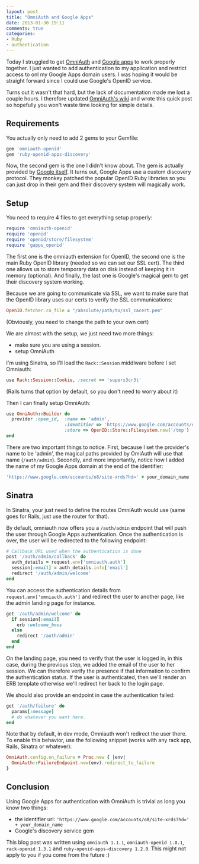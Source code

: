 ```yaml
---
layout: post
title: "OmniAuth and Google Apps"
date: 2013-01-30 19:11
comments: true
categories: 
- Ruby
- authentication
---
```


Today I struggled to get [OmniAuth](https://github.com/intridea/omniauth) and [Google apps](https://developers.google.com/accounts/docs/OpenID) to work properly together.
I just wanted to add authentication to my application and restrict access to onl my Google Apps domain users.
I was hoping it would be straight forward since I could use Google's OpenID service.

Turns out it wasn't that hard, but the lack of documentation made me
lost a couple hours.
I therefore updated [OmniAuth's wiki](https://github.com/intridea/omniauth/wiki) and wrote this quick post so hopefully you won't waste time looking for simple details.

## Requirements

You actually only need to add 2 gems to your Gemfile:

```ruby
gem 'omniauth-openid'
gem 'ruby-openid-apps-discovery'
```

Now, the second gem is the one I didn't know about. 
The gem is actually provided by [Google itself](https://github.com/google/ruby-openid-apps-discovery). It turns out, Google Apps use a custom discovery protocol.
They monkey patched the popular OpenID Ruby libraries so you can just drop in
their gem and their discovery system will magically work.

## Setup

You need to require 4 files to get everything setup properly:

```ruby
require 'omniauth-openid'
require 'openid'
require 'openid/store/filesystem'
require 'gapps_openid'
```

The first one is the omniauth extension for OpenID, the second one is
the main Ruby OpenID library (needed so we can set our SSL cert).
The third one allows us to store temporary data on disk instead of
keeping it in memory (optional).
And finally, the last one is Google's magical gem to get their discovery
system working.

Because we are going to communicate via SSL, we want to make sure that
the OpenID library uses our certs to verify the SSL communications:

```ruby
OpenID.fetcher.ca_file = "/absolute/path/to/ssl_cacert.pem"
```
(Obviously, you need to change the path to your own cert)

We are almost with the setup, we just need two more things:

* make sure you are using a session.
* setup OmniAuth

I'm using Sinatra, so I'll load the `Rack::Session` middlware before I
set Omniauth:

```ruby
use Rack::Session::Cookie, :secret => 'supers3cr3t'
```

(Rails turns that option by default, so you don't need to worry about
it)

Then I can finally setup OmniAuth:

```ruby
use OmniAuth::Builder do
  provider :open_id,  :name => 'admin',
                      :identifier => 'https://www.google.com/accounts/o8/site-xrds?hd=aimonetti.net',
                      :store => OpenID::Store::Filesystem.new('/tmp')
end
```

There are two important things to notice. First, because I set the
provider's name to be 'admin', the magical paths provided by OmiAuth
will use that name (`/auth/admin`). Secondly, and more importantly, notice how I added
the name of my Google Apps domain at the end of the identifier:

```ruby
'https://www.google.com/accounts/o8/site-xrds?hd=' + your_domain_name
```

## Sinatra

In Sinatra, your just need to define the routes OmniAuth would use (same
goes for Rails, just use the router for that).

By default, omniauth now offers you a `/auth/admin` endpoint that will
push the user through Google Apps authentication.
Once the authentication is over, the user will be redirected to the
following endpoint:

```ruby
# Callback URL used when the authentication is done
post '/auth/admin/callback' do
  auth_details = request.env['omniauth.auth']
  session[:email] = auth_details.info['email']
  redirect '/auth/admin/welcome'
end
```

You can access the authentication details from `request.env['omniauth.auth']`
and redirect the user to another page, like the admin landing page for
instance.

```ruby
get '/auth/admin/welcome' do
  if session[:email]
    erb :welcome_boss
  else
    redirect '/auth/admin'
  end 
end
```

On the landing page, you need to verify that the user is logged in, in
this case, during the previous step, we added the email of the user to
her session. We can therefore verify the presence if that information to
confirm the authentication status. If the user is authenticated, then we'll render an ERB
template otherwise we'll redirect her back to the login page.

We should also provide an endpoint in case the authentication failed:

```ruby
get '/auth/failure' do
  params[:message]
  # do whatever you want here.
end
```

Note that by default, in dev mode, Omniauth won't redirect the user
there. To enable this behavior, use the following snippet (works with any rack app,
Rails, Sinatra or whatever):

```ruby
OmniAuth.config.on_failure = Proc.new { |env|
  OmniAuth::FailureEndpoint.new(env).redirect_to_failure
}
```

## Conclusion

Using Google Apps for authentication with OmniAuth is trivial as long
you know two things:

* the identifier url: `'https://www.google.com/accounts/o8/site-xrds?hd=' + your_domain_name`
* Google's discovery service gem

This blog post was written using `omniauth 1.1.1`, `omniauth-openid 1.0.1`, `rack-openid 1.3.1` and `ruby-openid-apps-discovery 1.2.0`. This might not apply to you if you come from the future :)

